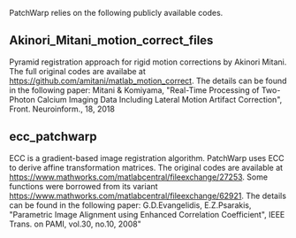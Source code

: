 PatchWarp relies on the following publicly available codes.

## Akinori_Mitani_motion_correct_files
Pyramid registration approach for rigid motion corrections by Akinori Mitani. The full original codes are availabe at https://github.com/amitani/matlab_motion_correct. The details can be found in the following paper: Mitani & Komiyama, "Real-Time Processing of Two-Photon Calcium Imaging Data Including Lateral Motion Artifact Correction", Front. Neuroinform., 18, 2018 

## ecc_patchwarp
ECC is a gradient-based image registration algorithm. PatchWarp uses ECC to derive affine transformation matrices. The original codes are available at https://www.mathworks.com/matlabcentral/fileexchange/27253. Some functions were borrowed from its variant https://www.mathworks.com/matlabcentral/fileexchange/62921. The details can be found in the following paper: G.D.Evangelidis, E.Z.Psarakis, "Parametric Image Alignment using Enhanced Correlation Coefficient", IEEE Trans. on PAMI, vol.30, no.10, 2008"
